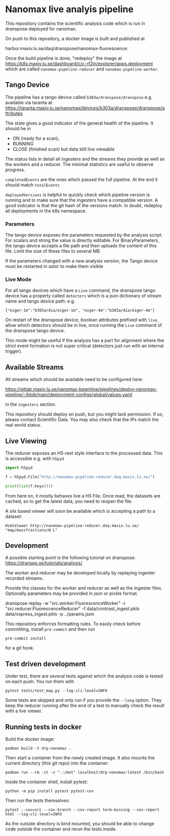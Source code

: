 # Nanomax live analyis pipeline

This repository contains the scientific analysis code which is run in dranspose deployed for nanomax.

On push to this repository, a docker image is built and published at

harbor.maxiv.lu.se/daq/dranspose/nanomax-fluorescence:<branch name>

Once the build pipeline is done, "redeploy" the image at
https://k8s.maxiv.lu.se/dashboard/c/c-rf2jn/explorer/apps.deployment
which are called `nanomax-pipeline-reducer` and `nanomax-pipeline-worker`.

## Tango Device

The pipeline has a tango device called `b303a/dranspose/dranspose` e.g. available via taranta at
https://taranta.maxiv.lu.se/nanomax/devices/b303a/dranspose/dranspose/attributes

The state gives a good indicator of the general health of the pipeline. It should he in
* ON (ready for a scan),
* RUNNING
* CLOSE (finished scan) but data still live viewable

The status lists in detail all ingesters and the streams they provide as well as the workers and a reducer.
The minimal statistics are useful to observe progress.

`completedEvents` are the ones which passed the full pipeline. At the end it should match `totalEvents`

`deployedVersions` is helpful to quickly check which pipeline version is running and to make sure that the ingesters have a compatible version.
A good indicator is that the git hash of the versions match. In doubt, redeploy all deployments in the k8s namespace.

### Parameters

The tango device exposes the parameters requested by the analysis script. For scalars and string the value is directly editable.
For BinaryParameters, the tango device accepts a file path and then uploads the content of this file. Limit the size of these files to several MB.

If the parameters changed with a new analysis version, the Tango device must be restarted in astor to make them visible

### Live Mode

For all tango devices which have a `Live` command, the dranspose tango device has a property called `detectors` which is a
json dictionary of stream name and tango device path: e.g.

    {"eiger-1m":"b303a/dia/eiger-1m", "eiger-4m":"b303a/dia/eiger-4m"}

On restart of the dranspose device, boolean attributes prefixed with `live_` allow which detectors should be in live, once running the `Live` command of the dranspose tango device.

This mode might be useful if the analysis has a part for alignment where the strict event formation is not super critical (detectors just run with an internal trigger).

## Available Streams

All streams which should be available need to be configured here:

https://gitlab.maxiv.lu.se/nanomax-beamline/pipelines/deploy-nanomax-pipeline/-/blob/main/deployment-configs/global/values.yaml

in the `ingesters` section.

This repository should deploy on push, but you might lack permission. If so, please contact Scientific Data.
You may also check that the IPs match the real world status.

## Live Viewing

The reducer exposes an H5-rest style interface to the processed data. This is accessible e.g. with `h5pyd`

```python
import h5pyd

f = h5pyd.File("http://nanomax-pipeline-reducer.daq.maxiv.lu.se/")

print(list(f.keys()))
```
From here on, it mostly behaves live a H5 File. Once read, the datasets are cached, so to get the latest data, you need to reopen the file.


A silx based viewer will soon be available which is accepting a path to a dataset:

    HsdsViewer http://nanomax-pipeline-reducer.daq.maxiv.lu.se/ "map/massfractions/W L"

## Development

A possible starting point is the following tutorial on dranspose:
https://dranspo.se/tutorials/analysis/

The worker and reducer may be developed locally by replaying ingester recorded streams.

Provide the classes for the worker and reducer as well as the ingester files.
Optionally parameters may be provided in json or pickle format.

   dranspose replay -w "src.worker:FluorescenceWorker" -r "src.reducer:FluorescenceReducer" -f data/contrast_ingest.pkls data/xspress_ingest.pkls -p ../params.json

This repository enforces formatting rules. To easily check before committing, install `pre-commit` and then run

    pre-commit install

for a git hook.

## Test driven development

Under test, there are several tests against which the analysis code is tested on each push.
You run them with

    pytest tests/test_map.py --log-cli-level=INFO

Some tests are skipped and only run if you provide the `--long` option. They keep the reducer running after the end of a test to manually check the result with a live viewer.


## Running tests in docker

Build the docker image:

    podman build -t drp-nanomax .

Then start a container from the newly created image. It also mounts the current directory (this git repo) into the container:

    podman run --rm -it -v ".:/mnt" localhost/drp-nanomax:latest /bin/bash

Inside the container shell, install pytest:

    python -m pip install pytest pytest-cov

Then run the tests themselves:

    pytest --cov=src --cov-branch --cov-report term-missing --cov-report html --log-cli-level=INFO

As the outside directory is bind mounted, you should be able to change code outside the container and rerun the tests inside.
